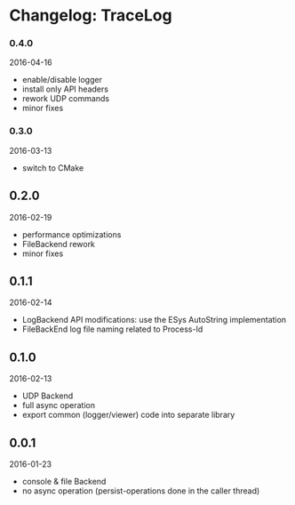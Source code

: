 # Changelog: TraceLog

### 0.4.0
2016-04-16
- enable/disable logger
- install only API headers
- rework UDP commands
- minor fixes

### 0.3.0
2016-03-13
- switch to CMake

## 0.2.0
2016-02-19
- performance optimizations
- FileBackend rework
- minor fixes

## 0.1.1
2016-02-14
- LogBackend API modifications: use the ESys AutoString implementation
- FileBackEnd log file naming related to Process-Id

## 0.1.0
2016-02-13
- UDP Backend
- full async operation
- export common (logger/viewer) code into separate library

## 0.0.1
2016-01-23
- console & file Backend
- no async operation (persist-operations done in the caller thread)
